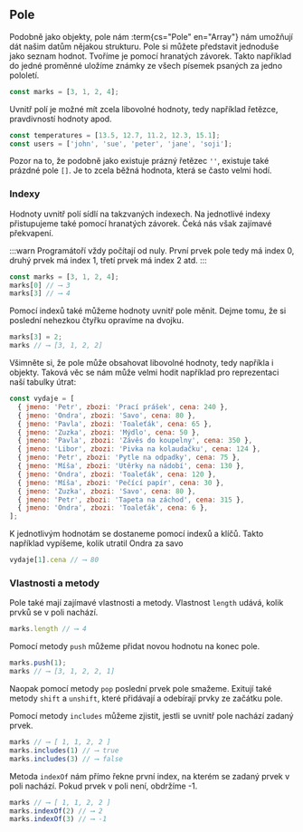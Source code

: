 ## Pole

Podobně jako objekty, pole nám :term{cs="Pole" en="Array"} nám umožňují dát našim datům nějakou strukturu. Pole si můžete představit jednoduše jako seznam hodnot. Tvoříme je pomocí hranatých závorek. Takto například do jedné proměnné uložíme známky ze všech písemek psaných za jedno pololetí.

```js
const marks = [3, 1, 2, 4];
```

Uvnitř polí je možné mít zcela libovolné hodnoty, tedy například řetězce, pravdivností hodnoty apod.

```js
const temperatures = [13.5, 12.7, 11.2, 12.3, 15.1];
const users = ['john', 'sue', 'peter', 'jane', 'soji'];
```

Pozor na to, že podobně jako existuje prázný řetězec `''`, existuje také prázdné pole `[]`. Je to zcela běžná hodnota, která se často velmi hodí.

### Indexy

Hodnoty uvnitř polí sídlí na takzvaných indexech. Na jednotlivé indexy přistupujeme také pomocí hranatých závorek. Čeká nás však zajímavé překvapení. 

:::warn
Programátoří vždy počítají od nuly. První prvek pole tedy má index 0, druhý prvek má index 1, třetí prvek má index 2 atd.
:::


```js
const marks = [3, 1, 2, 4];
marks[0] // ⟶ 3
marks[3] // ⟶ 4
```

Pomocí indexů také můžeme hodnoty uvnitř pole měnit. Dejme tomu, že si poslední nehezkou čtyřku opravíme na dvojku.

```js
marks[3] = 2;
marks // ⟶ [3, 1, 2, 2]
```

Všimněte si, že pole může obsahovat libovolné hodnoty, tedy napříkla i objekty. Taková věc se nám může velmi hodit například pro reprezentaci naší tabulky útrat:

```js
const vydaje = [
  { jmeno: 'Petr', zbozi: 'Prací prášek', cena: 240 },
  { jmeno: 'Ondra', zbozi: 'Savo', cena: 80 },
  { jmeno: 'Pavla', zbozi: 'Toaleťák', cena: 65 },
  { jmeno: 'Zuzka', zbozi: 'Mýdlo', cena: 50 },
  { jmeno: 'Pavla', zbozi: 'Závěs do koupelny', cena: 350 },
  { jmeno: 'Libor', zbozi: 'Pivka na kolaudačku', cena: 124 },
  { jmeno: 'Petr', zbozi: 'Pytle na odpadky', cena: 75 },
  { jmeno: 'Míša', zbozi: 'Utěrky na nádobí', cena: 130 },
  { jmeno: 'Ondra', zbozi: 'Toaleťák', cena: 120 },
  { jmeno: 'Míša', zbozi: 'Pečící papír', cena: 30 },
  { jmeno: 'Zuzka', zbozi: 'Savo', cena: 80 },
  { jmeno: 'Petr', zbozi: 'Tapeta na záchod', cena: 315 },
  { jmeno: 'Ondra', zbozi: 'Toaleťák', cena: 6 },
];
```

K jednotlivým hodnotám se dostaneme pomocí indexů a klíčů. Takto například vypíšeme, kolik utratil Ondra za savo

```js
vydaje[1].cena // ⟶ 80
```

### Vlastnosti a metody

Pole také mají zajímavé vlastnosti a metody. Vlastnost `length` udává, kolik prvků se v poli nachází.

```js
marks.length // ⟶ 4
```

Pomocí metody `push` můžeme přidat novou hodnotu na konec pole.

```js
marks.push(1);
marks // ⟶ [3, 1, 2, 2, 1]
```

Naopak pomocí metody `pop` poslední prvek pole smažeme. Exitují také metody `shift` a `unshift`, které přidávají a odebírají prvky ze začátku pole.

Pomocí metody `includes` můžeme zjistit, jestli se uvnitř pole nachází zadaný prvek.

```js
marks // ⟶ [ 1, 1, 2, 2 ]
marks.includes(1) // ⟶ true
marks.includes(3) // ⟶ false
```

Metoda `indexOf` nám přímo řekne první index, na kterém se zadaný prvek v poli nachází. Pokud prvek v poli není, obdržíme -1.

```js
marks // ⟶ [ 1, 1, 2, 2 ]
marks.indexOf(2) // ⟶ 2
marks.indexOf(3) // ⟶ -1
```
